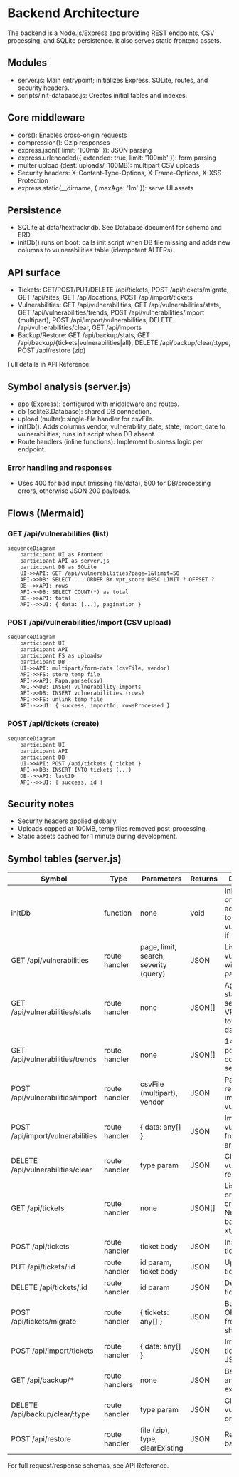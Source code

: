 # Backend Architecture

<!-- markdownlint-disable-next-line MD013 -->
The backend is a Node.js/Express app providing REST endpoints, CSV processing, and SQLite persistence. It also serves static frontend assets.

## Modules

- server.js: Main entrypoint; initializes Express, SQLite, routes, and security headers.
- scripts/init-database.js: Creates initial tables and indexes.

## Core middleware

- cors(): Enables cross-origin requests
- compression(): Gzip responses
- express.json({ limit: '100mb' }): JSON parsing
- express.urlencoded({ extended: true, limit: '100mb' }): form parsing
- multer upload (dest: uploads/, 100MB): multipart CSV uploads
- Security headers: X-Content-Type-Options, X-Frame-Options, X-XSS-Protection
- express.static(__dirname, { maxAge: '1m' }): serve UI assets

## Persistence

- SQLite at data/hextrackr.db. See Database document for schema and ERD.
- initDb() runs on boot: calls init script when DB file missing and adds new columns to vulnerabilities table (idempotent ALTERs).

## API surface

<!-- markdownlint-disable MD013 -->

- Tickets: GET/POST/PUT/DELETE /api/tickets, POST /api/tickets/migrate, GET /api/sites, GET /api/locations, POST /api/import/tickets
- Vulnerabilities: GET /api/vulnerabilities, GET /api/vulnerabilities/stats, GET /api/vulnerabilities/trends, POST /api/vulnerabilities/import (multipart), POST /api/import/vulnerabilities, DELETE /api/vulnerabilities/clear, GET /api/imports
- Backup/Restore: GET /api/backup/stats, GET /api/backup/{tickets|vulnerabilities|all}, DELETE /api/backup/clear/:type, POST /api/restore (zip)

<!-- markdownlint-enable MD013 -->

Full details in API Reference.

## Symbol analysis (server.js)

- app (Express): configured with middleware and routes.
- db (sqlite3.Database): shared DB connection.
- upload (multer): single-file handler for csvFile.
- initDb(): Adds columns vendor, vulnerability_date, state, import_date to vulnerabilities; runs init script when DB absent.
- Route handlers (inline functions): Implement business logic per endpoint.

### Error handling and responses

- Uses 400 for bad input (missing file/data), 500 for DB/processing errors, otherwise JSON 200 payloads.

## Flows (Mermaid)

### GET /api/vulnerabilities (list)

```mermaid
sequenceDiagram
    participant UI as Frontend
    participant API as server.js
    participant DB as SQLite
    UI->>API: GET /api/vulnerabilities?page=1&limit=50
    API->>DB: SELECT ... ORDER BY vpr_score DESC LIMIT ? OFFSET ?
    DB-->>API: rows
    API->>DB: SELECT COUNT(*) as total
    DB-->>API: total
    API-->>UI: { data: [...], pagination }
```

### POST /api/vulnerabilities/import (CSV upload)

```mermaid
sequenceDiagram
    participant UI
    participant API
    participant FS as uploads/
    participant DB
    UI->>API: multipart/form-data (csvFile, vendor)
    API->>FS: store temp file
    API->>API: Papa.parse(csv)
    API->>DB: INSERT vulnerability_imports
    API->>DB: INSERT vulnerabilities (rows)
    API->>FS: unlink temp file
    API-->>UI: { success, importId, rowsProcessed }
```

### POST /api/tickets (create)

```mermaid
sequenceDiagram
    participant UI
    participant API
    participant DB
    UI->>API: POST /api/tickets { ticket }
    API->>DB: INSERT INTO tickets (...)
    DB-->>API: lastID
    API-->>UI: { success, id }
```

## Security notes

- Security headers applied globally.
- Uploads capped at 100MB, temp files removed post-processing.
- Static assets cached for 1 minute during development.

## Symbol tables (server.js)

| Symbol | Type | Parameters | Returns | Description |
|-------|------|------------|---------|-------------|
| initDb | function | none | void | Initializes DB on boot and adds columns to vulnerabilities if missing. |
| GET /api/vulnerabilities | route handler | page, limit, search, severity (query) | JSON | Lists vulnerabilities with pagination. |
| GET /api/vulnerabilities/stats | route handler | none | JSON[] | Aggregated stats by severity with VPR totals/avg and date bounds. |
| GET /api/vulnerabilities/trends | route handler | none | JSON[] | 14‑day per‑day counts by severity. |
| POST /api/vulnerabilities/import | route handler | csvFile (multipart), vendor | JSON | Parses CSV, records import, inserts vulnerabilities. |
| POST /api/import/vulnerabilities | route handler | { data: any[] } | JSON | Imports vulnerabilities from JSON array. |
| DELETE /api/vulnerabilities/clear | route handler | type param | JSON | Clears vulnerability-related tables. |
| GET /api/tickets | route handler | none | JSON[] | Lists tickets ordered by created_at. Null id falls back to xt_number. |
| POST /api/tickets | route handler | ticket body | JSON | Inserts a ticket row. |
| PUT /api/tickets/:id | route handler | id param, ticket body | JSON | Updates a ticket row. |
| DELETE /api/tickets/:id | route handler | id param | JSON | Deletes a ticket row. |
| POST /api/tickets/migrate | route handler | { tickets: any[] } | JSON | Bulk INSERT OR REPLACE from legacy shape. |
| POST /api/import/tickets | route handler | { data: any[] } | JSON | Imports tickets from JSON array. |
| GET /api/backup/* | route handlers | none | JSON | Backup stats and dataset exports. |
| DELETE /api/backup/clear/:type | route handler | type param | JSON | Clear tickets, vulnerabilities, or all. |
| POST /api/restore | route handler | file (zip), type, clearExisting | JSON | Restores from backup zip. |

For full request/response schemas, see API Reference.

